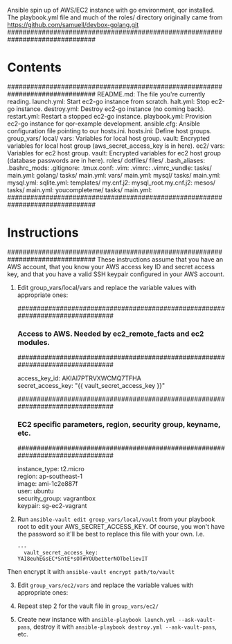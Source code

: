Ansible spin up of AWS/EC2 instance with go environment, qor installed.   
The playbook.yml file and much of the roles/ directory originally came from https://github.com/samuell/devbox-golang.git
###############################################################################
# Contents
###############################################################################
    README.md:      The file you're currently reading.
    launch.yml:     Start ec2-go instance from scratch.
    halt.yml:       Stop ec2-go instance.
    destroy.yml:    Destroy ec2-go instance (no coming back).
    restart.yml:    Restart a stopped ec2-go instance.
    playbook.yml:   Provision ec2-go instance for qor-example development.
    ansible.cfg:    Ansible configuration file pointing to our hosts.ini.
    hosts.ini:      Define host groups.
    group_vars/
        local/
            vars:   Variables for local host group.
            vault:  Encrypted variables for local host group (aws_secret_access_key is in here).
        ec2/
            vars:   Variables for ec2 host group.
            vault:  Encrypted variables for ec2 host group (database passwords are in here).
    roles/
        dotfiles/
            files/
                .bash_aliases:
                .bashrc_mods:
                .gitignore:
                .tmux.conf:
                .vim:
                .vimrc:
                .vimrc_vundle:
            tasks/
                main.yml:
        golang/
            tasks/
                main.yml:
            vars/
                main.yml:
        mysql/
            tasks/
                main.yml:
                mysql.yml:
                sqlite.yml:
            templates/
                my.cnf.j2:
                mysql_root.my.cnf.j2:
        mesos/
            tasks/
                main.yml:
        youcompleteme/
            tasks/
                main.yml:
###############################################################################
# Instructions
###############################################################################
These instructions assume that you have an AWS account, that you know your AWS access key ID and secret access key, and that you have a valid SSH keypair configured in your AWS account.

1. Edit group_vars/local/vars and replace the variable values with appropriate ones:

    ###############################################################################
    ### Access to AWS. Needed by ec2_remote_facts and ec2 modules.
    ###############################################################################
    
    access_key_id: AKIAI7PTRVXWCMQ7TFHA   
    secret_access_key: "{{ vault_secret_access_key }}"   
    
    ###############################################################################
    ### EC2 specific parameters, region, security group, keyname, etc.
    ###############################################################################
    
    instance_type:    t2.micro   
    region:           ap-southeast-1   
    image:            ami-1c2e887f   
    user:             ubuntu   
    security_group:   vagrantbox   
    keypair:          sg-ec2-vagrant   

2. Run `ansible-vault edit group_vars/local/vault` from your playbook root to edit your AWS_SECRET_ACCESS_KEY. Of course, you won't have the password so it'll be best to replace this file with your own. I.e.
    ```
    ---
      vault_secret_access_key: YAI8euhEGsEC*SntE*sOT#YOUbetterNOTbelievIT
    ```
Then encrypt it with `ansible-vault encrypt path/to/vault`   

3. Edit `group_vars/ec2/vars` and replace the variable values with appropriate ones:

4. Repeat step 2 for the vault file in `group_vars/ec2/` 

5. Create new instance with `ansible-playbook launch.yml --ask-vault-pass`, destroy it with `ansible-playbook destroy.yml --ask-vault-pass`, etc.
